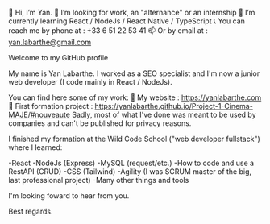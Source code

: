 👋 Hi, I’m Yan.
  👀 I’m looking for work, an "alternance" or an internship
  🌱 I’m currently learning React / NodeJs / React Native / TypeScript
  📞 You can reach me by phone at : +33 6 51 22 53 41
  📫 Or by email at : yan.labarthe@gmail.com


Welcome to my GitHub profile

My name is Yan Labarthe. I worked as a SEO specialist and I'm now a junior web developer (I code mainly in React / NodeJs).

You can find here some of my work:
🔗 My website : https://yanlabarthe.com
🔗 First formation project : https://yanlabarthe.github.io/Project-1-Cinema-MAJE/#nouveaute
Sadly, most of what I've done was meant to be used by companies and can't be published for privacy reasons.

I finished my formation at the Wild Code School ("web developer fullstack") where I learned:

-React
-NodeJs (Express)
-MySQL (request/etc.)
-How to code and use a RestAPI (CRUD)
-CSS (Tailwind)
-Agility (I was SCRUM master of the big, last professional project)
-Many other things and tools

I'm looking foward to hear from you.

Best regards.
